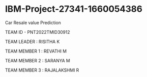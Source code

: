 # IBM-Project-27341-1660054386
Car Resale value Prediction

TEAM ID - PNT2022TMID30912

TEAM LEADER    : RISITHA K

TEAM MEMBER 1  : REVATHI M

TEAM MEMBER 2  : SARANYA M

TEAM MEMBER 3  : RAJALAKSHMI R
